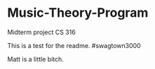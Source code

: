 # Music-Theory-Program
Midterm project CS 316

This is a test for the readme. #swagtown3000

Matt is a little bitch.
